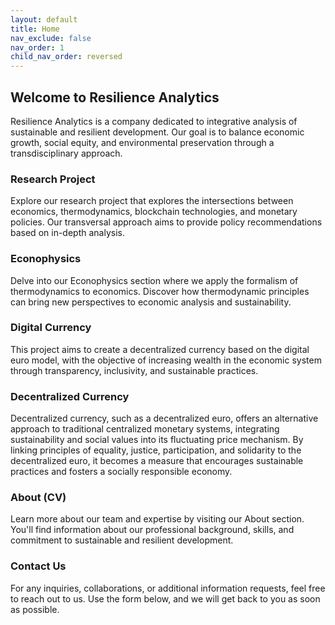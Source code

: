 ```yaml
---
layout: default
title: Home
nav_exclude: false
nav_order: 1
child_nav_order: reversed
---
```




## Welcome to Resilience Analytics

Resilience Analytics is a company dedicated to integrative analysis of sustainable and resilient development. Our goal is to balance economic growth, social equity, and environmental preservation through a transdisciplinary approach.

### Research Project

Explore our research project that explores the intersections between economics, thermodynamics, blockchain technologies, and monetary policies. Our transversal approach aims to provide policy recommendations based on in-depth analysis.

### Econophysics

Delve into our Econophysics section where we apply the formalism of thermodynamics to economics. Discover how thermodynamic principles can bring new perspectives to economic analysis and sustainability.

### Digital Currency

This project aims to create a decentralized currency based on the digital euro model, with the objective of increasing wealth in the economic system through transparency, inclusivity, and sustainable practices.

### Decentralized Currency

Decentralized currency, such as a decentralized euro, offers an alternative approach to traditional centralized monetary systems, integrating sustainability and social values into its fluctuating price mechanism. By linking principles of equality, justice, participation, and solidarity to the decentralized euro, it becomes a measure that encourages sustainable practices and fosters a socially responsible economy.

### About (CV)

Learn more about our team and expertise by visiting our About section. You'll find information about our professional background, skills, and commitment to sustainable and resilient development.

### Contact Us

For any inquiries, collaborations, or additional information requests, feel free to reach out to us. Use the form below, and we will get back to you as soon as possible.


